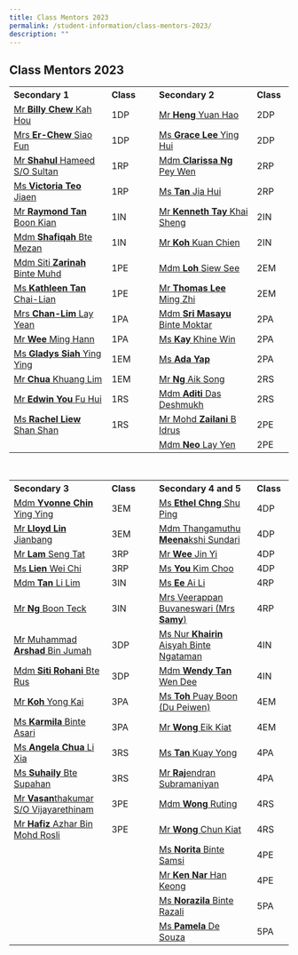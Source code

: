 ```yaml
---
title: Class Mentors 2023
permalink: /student-information/class-mentors-2023/
description: ""
---
```

## Class Mentors 2023

<table width="90%">
<tbody>
<tr><th width="35%" style="text-align: left;">Secondary 1</th>
<th width="13%" style="text-align: left;">Class</th>
<td width="4%" style="text-align: left;"></td>
<th width="35%" style="text-align: left;">Secondary 2</th>
<th width="13%" style="text-align: left;">Class</th></tr>
<tr>
<td style="text-align: left;"><a href="mailto:chew_kah_hou@schools.gov.sg" target="">Mr <b>Billy Chew</b> Kah Hou</a></td>
<td style="text-align: left;">1DP</td>
<td style="text-align: left;"></td>
<td style="text-align: left;"><a href="mailto:heng_yuan_hao@schools.gov.sg" target="">Mr <b>Heng</b> Yuan Hao</a></td>
<td style="text-align: left;">2DP</td>
</tr>
<tr>
<td style="text-align: left;"><a href="mailto:chew_siao_fun@schools.gov.sg" target="">Mrs <b>Er-Chew</b> Siao Fun</a></td>
<td style="text-align: left;">1DP</td>
<td style="text-align: left;"></td>
<td style="text-align: left;"><a href="mailto:lee_ying_hui_grace@schools.gov.sg" target="">Ms <b>Grace Lee</b> Ying Hui</a></td>
<td style="text-align: left;">2DP</td>
</tr>
<tr>
<td style="text-align: left;"><a href="mailto:shahul_hameed_sultan@schools.gov.sg" target="">Mr <b>Shahul</b> Hameed S/O Sultan</a></td>
<td style="text-align: left;">1RP</td>
<td style="text-align: left;"></td>
<td style="text-align: left;"><a href="mailto:clarissa_ng_pey_wen@schools.gov.sg" target="">Mdm <b>Clarissa Ng</b> Pey Wen</a></td>
<td style="text-align: left;">2RP</td>
</tr>
<tr>
<td style="text-align: left;"><a href="mailto:teo_jiaen@schools.gov.sg" target="">Ms <b>Victoria Teo</b> Jiaen</a></td>
<td style="text-align: left;">1RP</td>
<td style="text-align: left;"></td>
<td style="text-align: left;"><a href="mailto:tan_jia_hui_b@schools.gov.sg" target="">Ms <b>Tan</b> Jia Hui</a></td>
<td style="text-align: left;">2RP</td>
</tr>
<tr>
<td style="text-align: left;"><a href="mailto:raymond_tan_boon_kian@schools.gov.sg" target="">Mr <b>Raymond Tan</b> Boon Kian</a></td>
<td style="text-align: left;">1IN</td>
<td style="text-align: left;"></td>
<td style="text-align: left;"><a href="mailto:tay_khai_sheng_kenneth@schools.gov.sg" target="">Mr <b>Kenneth Tay</b> Khai Sheng</a></td>
<td style="text-align: left;">2IN</td>
</tr>
<tr>
<td style="text-align: left;"><a href="mailto:shafiqah_mezan@schools.gov.sg" target="">Mdm <b>Shafiqah</b> Bte Mezan</a></td>
<td style="text-align: left;">1IN</td>
<td style="text-align: left;"></td>
<td style="text-align: left;"><a href="mailto:koh_kuan_chien@schools.gov.sg" target="">Mr <b>Koh</b> Kuan Chien</a></td>
<td style="text-align: left;">2IN</td>
</tr>
<tr>
<td style="text-align: left;"><a href="mailto:siti_zarinah_muhammad@schools.gov.sg" target="">Mdm Siti <b>Zarinah</b> Binte Muhd</a></td>
<td style="text-align: left;">1PE</td>
<td style="text-align: left;"></td>
<td style="text-align: left;"><a href="mailto:loh_siew_see@schools.gov.sg" target="">Mdm <b>Loh</b> Siew See</a></td>
<td style="text-align: left;">2EM</td>
</tr>
<tr>
<td style="text-align: left;"><a href="mailto:tan_chai-lian_kathleen@schools.gov.sg" target="">Ms <b>Kathleen Tan</b> Chai-Lian</a></td>
<td style="text-align: left;">1PE</td>
<td style="text-align: left;"></td>
<td style="text-align: left;"><a href="mailto:thomas_lee_ming_zhi_a@schools.gov.sg" target="">Mr <b>Thomas Lee</b> Ming Zhi</a></td>
<td style="text-align: left;">2EM</td>
</tr>
<tr>
<td style="text-align: left;"><a href="mailto:lim_lay_yean@schools.gov.sg" target="">Mrs <b>Chan-Lim</b> Lay Yean</a></td>
<td style="text-align: left;">1PA</td>
<td style="text-align: left;"></td>
<td style="text-align: left;"><a href="mailto:sri_masayu_moktar@schools.gov.sg" target="">Mdm <b>Sri Masayu</b> Binte Moktar</a></td>
<td style="text-align: left;">2PA</td>
</tr>
<tr>
<td style="text-align: left;"><a href="mailto:wee_ming_hann@schools.gov.sg" target="">Mr <b>Wee</b> Ming Hann</a></td>
<td style="text-align: left;">1PA</td>
<td style="text-align: left;"></td>
<td style="text-align: left;"><a href="mailto:kay_khine_win@schools.gov.sg" target="">Ms <b>Kay </b>Khine Win</a></td>
<td style="text-align: left;">2PA</td>
</tr>
<tr>
<td style="text-align: left;"><a href="mailto:gladys_siah_ying_ying@schools.gov.sg" target="">Ms <b>Gladys Siah</b> Ying Ying</a></td>
<td style="text-align: left;">1EM</td>
<td style="text-align: left;"></td>
<td style="text-align: left;"><a href="mailto:kay_khine_win@schools.gov.sg" target="">Ms <b>Ada Yap </b></a></td>
<td style="text-align: left;">2PA</td>
</tr>
<tr>
<td style="text-align: left;"><a href="mailto:chua_khuang_lim@schools.gov.sg" target="">Mr <b>Chua</b> Khuang Lim</a></td>
<td style="text-align: left;">1EM</td>
<td></td>
<td style="text-align: left;"><a href="mailto:ng_aik_song@schools.gov.sg" target="">Mr <b>Ng</b> Aik Song</a></td>
<td style="text-align: left;">2RS</td>
</tr>
<tr>
<td style="text-align: left;"><a href="mailto:you_fu_hui@schools.gov.sg" target="">Mr <b>Edwin You</b> Fu Hui</a></td>
<td style="text-align: left;">1RS</td>
<td style="text-align: left;"></td>
<td style="text-align: left;"><a href="mailto:aditi_das_deshmukh@schools.gov.sg" target="">Mdm <b>Aditi</b> Das Deshmukh</a></td>
<td style="text-align: left;">2RS</td>
</tr>
<tr>
<td style="text-align: left;"><a href="mailto:liew_shan_shan@schools.gov.sg" target="">Ms <b>Rachel Liew</b> Shan Shan</a></td>
<td style="text-align: left;">1RS<br></td>
<td style="text-align: left;"></td>
<td style="text-align: left;"><a href="mailto:mohd_zailani_b_idrus@schools.gov.sg" target="">Mr Mohd <b>Zailani</b> B Idrus</a></td>
<td style="text-align: left;">2PE</td>
</tr>
<tr>
	<td></td><td></td><td></td>
	<td style="text-align: left;"><a href="mailto:neo_lay_yen@schools.gov.sg" target="">Mdm <b>Neo</b> Lay Yen</a></td>
<td style="text-align: left;">2PE</td>
	</tr>
</tbody>
</table><br>
<table width="90%">
<tbody>
<tr>
<th width="35%" style="text-align: left;">Secondary 3</th>
<th width="13%" style="text-align: left;">Class</th>
<td width="4%" style="text-align: left;"></td>
<th width="35%" style="text-align: left;">Secondary 4 and 5</th>
<th width="13%" style="text-align: left;">Class</th>
</tr>
<tr>
<td style="text-align: left;"><a href="mailto:chin_ying_ying@schools.gov.sg" target="">Mdm <b>Yvonne Chin</b> Ying Ying</a></td>
<td style="text-align: left;">3EM</td>
<td style="text-align: left;"></td>
<td style="text-align: left;"><a href="mailto:chng_shu_ping_ethel@schools.gov.sg" target="">Ms <b>Ethel Chng</b> Shu Ping</a></td>
<td style="text-align: left;">4DP</td>
</tr>
<tr>
<td style="text-align: left;"><a href="mailto:lloyd_lin_jianbang@schools.gov.sg" target="">Mr <b>Lloyd Lin</b> Jianbang</a></td>
<td style="text-align: left;">3EM</td>
<td style="text-align: left;"></td>
<td style="text-align: left;"><a href="mailto:meenakshi_sundari@schools.gov.sg" target="">Mdm Thangamuthu <b>Meena</b>kshi Sundari</a></td>
<td style="text-align: left;">4DP</td>
</tr>
<tr>
<td style="text-align: left;"><a href="mailto:lam_seng_tat@schools.gov.sg" target="">Mr <b>Lam </b>Seng Tat</a></td>
<td style="text-align: left;">3RP</td>
<td></td>
<td style="text-align: left;"><a href="mailto:wee_jin_yi@schools.gov.sg" target="">Mr <b>Wee </b>Jin Yi</a></td>
<td style="text-align: left;">4DP</td>
</tr>
<tr>
<td style="text-align: left;"><a href="mailto:lien_wei_chi@schools.gov.sg" target="">Ms <b>Lien</b> Wei Chi</a></td>
<td style="text-align: left;">3RP</td>
<td style="text-align: left;"></td>
<td style="text-align: left;"><a href="mailto:you_kim_choo@schools.gov.sg" target="">Ms <b>You </b>Kim Choo</a></td>
<td style="text-align: left;">4DP</td>
</tr>
<tr>
<td style="text-align: left;"><a href="mailto:tan_li_lim@schools.gov.sg" target="">Mdm <b>Tan</b> Li Lim</a></td>
<td style="text-align: left;">3IN</td>
<td></td>
<td style="text-align: left;"><a href="mailto:ee_ai_lin@schools.gov.sg" target="">Ms <b>Ee</b> Ai Li</a></td>
<td style="text-align: left;">4RP</td>
</tr>
<tr>
<td style="text-align: left;"><a href="mailto:ng_boon_teck@schools.gov.sg" target="">Mr <b>Ng</b> Boon Teck</a></td>
<td style="text-align: left;">3IN</td>
<td style="text-align: left;">
</td>
<td style="text-align: left;"><a href="mailto:veerappan_buvaneswari@schools.gov.sg" target="">Mrs Veerappan Buvaneswari (Mrs <b>Samy</b>)</a></td>
<td style="text-align: left;">4RP</td>
</tr>
<tr>
<td style="text-align: left;"><a href="mailto:muhammad_arshad_jumah@schools.gov.sg" target="">Mr Muhammad <b>Arshad</b> Bin Jumah</a></td>
<td style="text-align: left;">3DP</td>
<td style="text-align: left;"></td>
<td style="text-align: left;"><a href="mailto:nur_khairin_aisyah_ngataman@schools.gov.sg" target="">Ms Nur <b>Khairin</b> Aisyah Binte Ngataman</a></td>
<td style="text-align: left;">4IN</td>
</tr>
<tr>
<td style="text-align: left;"><a href="mailto:siti_rohani_rus@schools.gov.sg" target="">Mdm <b>Siti Rohani</b> Bte Rus</a></td>
<td style="text-align: left;">3DP</td>
<td style="text-align: left;"></td>
<td style="text-align: left;"><a href="mailto:tan_wen_dee_wendy@schools.gov.sg" target="">Mdm <b>Wendy Tan</b> Wen Dee</a></td>
<td style="text-align: left;">4IN</td>
</tr>
<tr>
<td style="text-align: left;"><a href="mailto:koh_yong_kai@schools.gov.sg" target="">Mr <b>Koh</b> Yong Kai</a></td>
<td style="text-align: left;">3PA</td>
<td style="text-align: left;"></td>
<td style="text-align: left;"><a href="mailto:toh_puay_boon@schools.gov.sg" target="">Ms <b>Toh</b> Puay Boon (Du Peiwen)</a></td>
<td style="text-align: left;">4EM</td>
</tr>
<tr>
<td style="text-align: left;"><a href="mailto:karmila_asari@schools.gov.sg" target="">Ms <b>Karmila</b> Binte Asari</a></td>
<td style="text-align: left;">3PA</td>
<td></td>
<td style="text-align: left;"><a href="mailto:wong_eik_kiat@schools.gov.sg" target="">Mr <b>Wong</b> Eik Kiat</a></td>
<td style="text-align: left;">4EM</td>
</tr>
<tr>
<td style="text-align: left;"><a href="mailto:chua_li_xia_angela@schools.gov.sg" target="">Ms <b>Angela Chua</b> Li Xia</a></td>
<td style="text-align: left;">3RS</td>
<td style="text-align: left;"></td>
<td style="text-align: left;"><a href="mailto:tan_kuay_yong@schools.gov.sg" target="">Ms <b>Tan</b> Kuay Yong</a></td>
<td style="text-align: left;">4PA</td>
</tr>
<tr>
<td style="text-align: left;"><a href="mailto:suhaily_supahan@schools.gov.sg" target="">Ms <b>Suhaily</b> Bte Supahan</a></td>
<td style="text-align: left;">3RS</td>
<td style="text-align: left;"></td>
<td style="text-align: left;"><a href="mailto:rajendran_subramaniyan@schools.gov.sg" target="">Mr <b>Raj</b>endran Subramaniyan</a></td>
<td style="text-align: left;">4PA</td>
</tr>
<tr>
<td style="text-align: left;"><a href="mailto:vasanthakumar_vijayarethinam@schools.gov.sg" target="">Mr <b>Vasan</b>thakumar S/O Vijayarethinam</a></td>
<td style="text-align: left;">3PE</td>
<td style="text-align: left;"></td>
<td style="text-align: left;"><a href="mailto:wong_ruting@schools.gov.sg" target="">Mdm <b>Wong</b> Ruting</a></td>
<td style="text-align: left;">4RS<br></td>
</tr>
<tr>
<td style="text-align: left;"><a href="mailto:hafiz_azhar_mohamad_rosli@schools.gov.sg" target="">Mr <b>Hafiz</b> Azhar Bin Mohd Rosli</a></td>
<td style="text-align: left;">3PE</td>
<td style="text-align: left;"></td>
<td style="text-align: left;"><a href="mailto:wong_chun_kiat@schools.gov.sg" target="">Mr <b>Wong</b> Chun Kiat</a></td>
<td style="text-align: left;">4RS<br></td>
</tr>
<tr>
<td style="text-align: left;"><br></td>
<td style="text-align: left;"><br></td>
<td style="text-align: left;"></td>
	<td style="text-align: left;"><a href="mailto:norita_samsi@schools.gov.sg" target="">Ms <b>Norita</b> Binte Samsi</a></td>
<td style="text-align: left;">4PE</td>
</tr>
<tr>
<td style="text-align: left;"><br></td>
<td style="text-align: left;"><br></td>
<td style="text-align: left;"></td>
<td style="text-align: left;"><a href="mailto:nar_han_keong@schools.gov.sg" target="">Mr <b>Ken Nar</b> Han Keong</a></td>
<td style="text-align: left;">4PE</td>
</tr>
<tr>
<td style="text-align: left;"><br></td>
<td style="text-align: left;"><br></td>
<td style="text-align: left;"></td><td style="text-align: left;"><a href="mailto:norazila_razali@schools.gov.sg" target="">Ms <b>Norazila </b>Binte Razali</a></td>
<td style="text-align: left;">5PA</td>
</tr>
<tr>
<td style="text-align: left;"><br></td>
<td style="text-align: left;"><br></td>
<td style="text-align: left;"></td>
<td style="text-align: left;"><a href="mailto:pamela_anne_de_souza@schools.gov.sg" target="">Ms <b>Pamela</b> De Souza</a></td>
<td style="text-align: left;">5PA</td>
</tr></tbody>
</table>